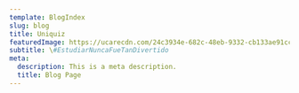 ```yaml
---
template: BlogIndex
slug: blog
title: Uniquiz
featuredImage: https://ucarecdn.com/24c3934e-682c-48eb-9332-cb133ae91ccf/
subtitle: \#EstudiarNuncaFueTanDivertido
meta:
  description: This is a meta description.
  title: Blog Page
---
```


